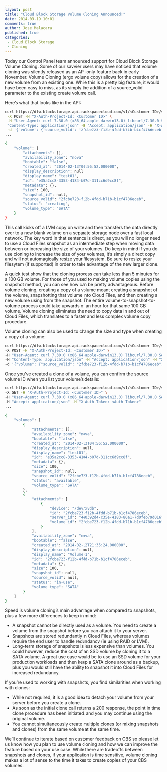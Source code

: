 ```yaml
---
layout: post
title: "Cloud Block Storage Volume Cloning Announced!"
date: 2014-03-19 10:01
comments: true
author: Jose Malacara
published: true
categories:
 - Cloud Block Storage
 - Cloning
---
```


Today our Control Panel team announced support for Cloud Block Storage Volume
Cloning. Some of our savvier users may have noticed that volume cloning was
silently released as an API-only feature back in early November. Volume
Cloning (ergo volume copy) allows for the creation of a new volume from an
existing one. While this is a pretty big feature, it would have been easy to
miss, as its simply the addition of a source_volid parameter to the existing
create volume call.

<!--more-->

Here’s what that looks like in the API:

```bash
curl https://dfw.blockstorage.api.rackspacecloud.com/v1/<Customer ID>/volumes \
 -X POST -H "X-Auth-Project-Id: <Customer ID>" \
 -H "User-Agent: curl 7.30.0 (x86_64-apple-darwin13.0) libcurl/7.30.0 SecureTransport zlib/1.2.5" -H \
 "Content-Type: application/json" -H "Accept: application/json" -H "X-Auth-Token: <Auth Token>" \
 -d '{"volume": {"source_volid": "2fcbe723-f12b-4fdd-b71b-b1cf4786eceb", "size": 100, "display_name": "test01", "volume_type": "SATA"}}'
...

{
    "volume": {
        "attachments": [],
        "availability_zone": "nova",
        "bootable": "false",
        "created_at": "2014-02-13T04:56:52.000000",
        "display_description": null,
        "display_name": "test01",
        "id": "e35a2cc8-3353-4184-b07d-311cc6d9cc8f",
        "metadata": {},
        "size": 100,
        "snapshot_id": null,
        "source_volid": "2fcbe723-f12b-4fdd-b71b-b1cf4786eceb",
        "status": "creating",
        "volume_type": "SATA"
    }
}
```

This call kicks off a LVM copy on write and then transfers the data directly
over to a new blank volume on a separate storage node over a fast local
network. The key word in that sentence is direct, as you will no longer need
to use a Cloud Files snapshot as an intermediate step when moving data between
or increasing the size of your volumes. Do keep in mind if you do use cloning
to increase the size of your volumes, it’s simply a direct copy and will not
automagically resize your filesystem. Be sure to resize your filesytem
(if supported) in order to take advantage of the new larger clone.

A quick test show that the cloning process can take less than 5 minutes for a
100 GB volume. For those of you used to making volume copies using the
snapshot method, you can see how can be pretty advantageous. Before volume
cloning, creating a copy of a volume meant creating a snapshot of the volume,
snapshotting that volume into Cloud Files, and then creating a new volume
using from the snapshot. The entire volume-to-snapshot-to-volume process
could take upwards of an hour for that same 100 GB volume. Volume cloning
eliminates the need to copy data in and out of Cloud Files, which
translates to a faster and less complex volume copy procedure.

Volume cloning can also be used to change the size and type when creating a
copy of a volume:

```bash
curl https://dfw.blockstorage.api.rackspacecloud.com/v1/<Customer ID>/volumes \
-X POST -H "X-Auth-Project-Id: <Customer ID>" \
-H "User-Agent: curl 7.30.0 (x86_64-apple-darwin13.0) libcurl/7.30.0 SecureTransport zlib/1.2.5" \
-H "Content-Type: application/json" -H "Accept: application/json" -H "X-Auth-Token: <Auth Token>" \
-d '{"volume": {"source_volid": "2fcbe723-f12b-4fdd-b71b-b1cf4786eceb", "size": 100, "display_name": "test01", "volume_type": "SATA"}}'
```

Once you’ve created a clone of a volume, you can confirm the source volume ID when you list your volume’s details:

```bash
curl https://dfw.blockstorage.api.rackspacecloud.com/v1/<Customer ID>/volumes/detail \
-X GET -H "X-Auth-Project-Id: <Customer ID>" \
-H "User-Agent: curl 7.30.0 (x86_64-apple-darwin13.0) libcurl/7.30.0 SecureTransport zlib/1.2.5" \
-H "Accept: application/json" -H "X-Auth-Token: <Auth Token>"
...

{
    "volumes": [
        {
            "attachments": [],
            "availability_zone": "nova",
            "bootable": "false",
            "created_at": "2014-02-13T04:56:52.000000",
            "display_description": null,
            "display_name": "test01",
            "id": "e35a2cc8-3353-4184-b07d-311cc6d9cc8f",
            "metadata": {},
            "size": 100,
            "snapshot_id": null,
            "source_volid": "2fcbe723-f12b-4fdd-b71b-b1cf4786eceb",
            "status": "available",
            "volume_type": "SATA"
        },
        {
            "attachments": [
                {
                    "device": "/dev/xvdb",
                    "id": "2fcbe723-f12b-4fdd-b71b-b1cf4786eceb",
                    "server_id": "4e0392d4-c35e-4183-80a1-7d0feb79d016",
                    "volume_id": "2fcbe723-f12b-4fdd-b71b-b1cf4786eceb"
                }
            ],
            "availability_zone": "nova",
            "bootable": "false",
            "created_at": "2014-02-12T21:35:24.000000",
            "display_description": null,
            "display_name": "Volume-1",
            "id": "2fcbe723-f12b-4fdd-b71b-b1cf4786eceb",
            "metadata": {},
            "size": 100,
            "snapshot_id": null,
            "source_volid": null,
            "status": "in-use",
            "volume_type": "SATA"
        }
    ]
}
```

Speed is volume cloning’s main advantage when compared to snapshots, plus a few more differences to keep in mind:

* A snapshot cannot be directly used as a volume. You need to create a volume from the snapshot before you can attach it to your server.
* Snapshots are stored redundantly in Cloud Files, whereas volumes require the end user to handle redundancy (ie using RAID or LVM).
* Long-term storage of snapshots is less expensive than volumes. You could however, reduce the cost of an SSD volume by cloning it to a SATA volume.  A great use case would be to use an SSD volume for your production workloads and then keep a SATA clone around as a backup, plus you would still have the ability to snapshot it into Cloud Files for increased redundancy.

If you’re used to working with snapshots, you find similarities when working with clones:

* While not required, it is a good idea to detach your volume from your server before you create a clone.
* As soon as the initial clone call returns a 200 response, the point in time clone procedure has been initiated, and you may continue using the original volume.
* You cannot simultaneously create multiple clones (or mixing snapshots and clones) from the same volume at the same time.

We’ll continue to iterate based on customer feedback on CBS so please let us know how you plan to use volume cloning and how we can improve the feature based on your use case. While there are tradeoffs between snapshots and clones, if your application is time sensitive, volume cloning makes a lot of sense to the time it takes to create copies of your CBS volumes.


